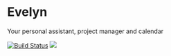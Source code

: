# Evelyn

Your personal assistant, project manager and calendar

[![Build Status](https://travis-ci.org/ThetaSinner/evelyn.svg?branch=master)](https://travis-ci.org/ThetaSinner/evelyn)
<a title="Gitter" href="https://gitter.im/crew-evelyn/Lobby?utm_source=share-link&utm_medium=link&utm_campaign=share-link"><img src="https://badges.gitter.im/Join%20Chat.svg"></a>
